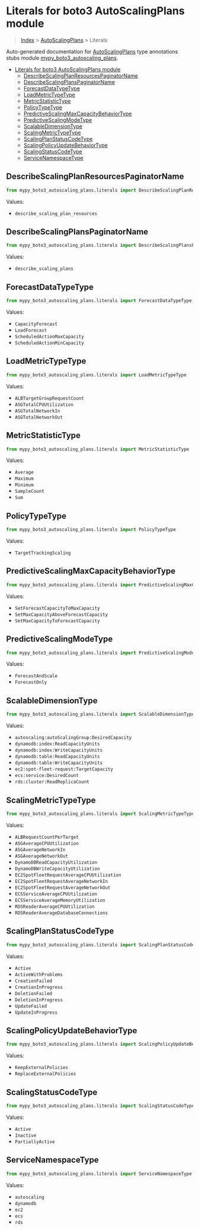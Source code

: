 # Literals for boto3 AutoScalingPlans module

> [Index](..) > [AutoScalingPlans](.) > Literals

Auto-generated documentation for
[AutoScalingPlans](https://boto3.amazonaws.com/v1/documentation/api/1.17.72/reference/services/autoscaling-plans.html#AutoScalingPlans)
type annotations stubs module
[mypy_boto3_autoscaling_plans](https://pypi.org/project/mypy-boto3-autoscaling-plans/).

- [Literals for boto3 AutoScalingPlans module](#literals-for-boto3-autoscalingplans-module)
  - [DescribeScalingPlanResourcesPaginatorName](#describescalingplanresourcespaginatorname)
  - [DescribeScalingPlansPaginatorName](#describescalingplanspaginatorname)
  - [ForecastDataTypeType](#forecastdatatypetype)
  - [LoadMetricTypeType](#loadmetrictypetype)
  - [MetricStatisticType](#metricstatistictype)
  - [PolicyTypeType](#policytypetype)
  - [PredictiveScalingMaxCapacityBehaviorType](#predictivescalingmaxcapacitybehaviortype)
  - [PredictiveScalingModeType](#predictivescalingmodetype)
  - [ScalableDimensionType](#scalabledimensiontype)
  - [ScalingMetricTypeType](#scalingmetrictypetype)
  - [ScalingPlanStatusCodeType](#scalingplanstatuscodetype)
  - [ScalingPolicyUpdateBehaviorType](#scalingpolicyupdatebehaviortype)
  - [ScalingStatusCodeType](#scalingstatuscodetype)
  - [ServiceNamespaceType](#servicenamespacetype)

## DescribeScalingPlanResourcesPaginatorName

```python
from mypy_boto3_autoscaling_plans.literals import DescribeScalingPlanResourcesPaginatorName
```

Values:

- `describe_scaling_plan_resources`

## DescribeScalingPlansPaginatorName

```python
from mypy_boto3_autoscaling_plans.literals import DescribeScalingPlansPaginatorName
```

Values:

- `describe_scaling_plans`

## ForecastDataTypeType

```python
from mypy_boto3_autoscaling_plans.literals import ForecastDataTypeType
```

Values:

- `CapacityForecast`
- `LoadForecast`
- `ScheduledActionMaxCapacity`
- `ScheduledActionMinCapacity`

## LoadMetricTypeType

```python
from mypy_boto3_autoscaling_plans.literals import LoadMetricTypeType
```

Values:

- `ALBTargetGroupRequestCount`
- `ASGTotalCPUUtilization`
- `ASGTotalNetworkIn`
- `ASGTotalNetworkOut`

## MetricStatisticType

```python
from mypy_boto3_autoscaling_plans.literals import MetricStatisticType
```

Values:

- `Average`
- `Maximum`
- `Minimum`
- `SampleCount`
- `Sum`

## PolicyTypeType

```python
from mypy_boto3_autoscaling_plans.literals import PolicyTypeType
```

Values:

- `TargetTrackingScaling`

## PredictiveScalingMaxCapacityBehaviorType

```python
from mypy_boto3_autoscaling_plans.literals import PredictiveScalingMaxCapacityBehaviorType
```

Values:

- `SetForecastCapacityToMaxCapacity`
- `SetMaxCapacityAboveForecastCapacity`
- `SetMaxCapacityToForecastCapacity`

## PredictiveScalingModeType

```python
from mypy_boto3_autoscaling_plans.literals import PredictiveScalingModeType
```

Values:

- `ForecastAndScale`
- `ForecastOnly`

## ScalableDimensionType

```python
from mypy_boto3_autoscaling_plans.literals import ScalableDimensionType
```

Values:

- `autoscaling:autoScalingGroup:DesiredCapacity`
- `dynamodb:index:ReadCapacityUnits`
- `dynamodb:index:WriteCapacityUnits`
- `dynamodb:table:ReadCapacityUnits`
- `dynamodb:table:WriteCapacityUnits`
- `ec2:spot-fleet-request:TargetCapacity`
- `ecs:service:DesiredCount`
- `rds:cluster:ReadReplicaCount`

## ScalingMetricTypeType

```python
from mypy_boto3_autoscaling_plans.literals import ScalingMetricTypeType
```

Values:

- `ALBRequestCountPerTarget`
- `ASGAverageCPUUtilization`
- `ASGAverageNetworkIn`
- `ASGAverageNetworkOut`
- `DynamoDBReadCapacityUtilization`
- `DynamoDBWriteCapacityUtilization`
- `EC2SpotFleetRequestAverageCPUUtilization`
- `EC2SpotFleetRequestAverageNetworkIn`
- `EC2SpotFleetRequestAverageNetworkOut`
- `ECSServiceAverageCPUUtilization`
- `ECSServiceAverageMemoryUtilization`
- `RDSReaderAverageCPUUtilization`
- `RDSReaderAverageDatabaseConnections`

## ScalingPlanStatusCodeType

```python
from mypy_boto3_autoscaling_plans.literals import ScalingPlanStatusCodeType
```

Values:

- `Active`
- `ActiveWithProblems`
- `CreationFailed`
- `CreationInProgress`
- `DeletionFailed`
- `DeletionInProgress`
- `UpdateFailed`
- `UpdateInProgress`

## ScalingPolicyUpdateBehaviorType

```python
from mypy_boto3_autoscaling_plans.literals import ScalingPolicyUpdateBehaviorType
```

Values:

- `KeepExternalPolicies`
- `ReplaceExternalPolicies`

## ScalingStatusCodeType

```python
from mypy_boto3_autoscaling_plans.literals import ScalingStatusCodeType
```

Values:

- `Active`
- `Inactive`
- `PartiallyActive`

## ServiceNamespaceType

```python
from mypy_boto3_autoscaling_plans.literals import ServiceNamespaceType
```

Values:

- `autoscaling`
- `dynamodb`
- `ec2`
- `ecs`
- `rds`
